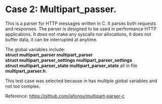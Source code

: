 # Case 2: Multipart_passer.

This is a parser for HTTP messages written in C. It parses both requests and responses. The parser is designed to be used in performance HTTP applications. It does not make any syscalls nor allocations, it does not buffer data, it can be interrupted at anytime.

The global variables include:</br>
**struct multipart_parser multipart_parser**</br>
**struct multipart_parser_settings multipart_parser_settings**</br>
**struct multipart_parser_state multipart_parser_state** all in file **multipart_parser.h**.

This test case was selected because in has multiple global variables and not too complex.

Reference: https://github.com/iafonov/multipart-parser-c 

 


